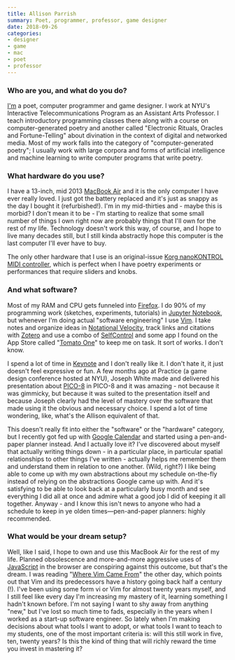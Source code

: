 ```yaml
---
title: Allison Parrish
summary: Poet, programmer, professor, game designer
date: 2018-09-26
categories:
- designer
- game
- mac
- poet
- professor
---
```


### Who are you, and what do you do?

[I'm](https://www.decontextualize.com/ "Allison's website.") a poet, computer programmer and game designer. I work at NYU's Interactive Telecommunications Program as an Assistant Arts Professor. I teach introductory programming classes there along with a course on computer-generated poetry and another called "Electronic Rituals, Oracles and Fortune-Telling" about divination in the context of digital and networked media. Most of my work falls into the category of "computer-generated poetry"; I usually work with large corpora and forms of artificial intelligence and machine learning to write computer programs that write poetry.

### What hardware do you use?

I have a 13-inch, mid 2013 [MacBook Air][macbook-air] and it is the only computer I have ever really loved. I just got the battery replaced and it's just as snappy as the day I bought it (refurbished!). I'm in my mid-thirties and - maybe this is morbid? I don't mean it to be - I'm starting to realize that some small number of things I own right now are probably things that I'll own for the rest of my life. Technology doesn't work this way, of course, and I hope to live many decades still, but I still kinda abstractly hope this computer is the last computer I'll ever have to buy.

The only other hardware that I use is an original-issue [Korg nanoKONTROL MIDI controller][nanokontrol], which is perfect when I have poetry experiments or performances that require sliders and knobs.

### And what software?

Most of my RAM and CPU gets funneled into [Firefox][]. I do 90% of my programming work (sketches, experiments, tutorials) in [Jupyter Notebook][jupyter], but whenever I'm doing actual "software engineering" I use [Vim][]. I take notes and organize ideas in [Notational Velocity][notational-velocity], track links and citations with [Zotero][] and use a combo of [SelfControl][] and some app I found on the App Store called "[Tomato One][tomato-one]" to keep me on task. It sort of works. I don't know.

I spend a lot of time in [Keynote][] and I don't really like it. I don't hate it, it just doesn't feel expressive or fun. A few months ago at Practice (a game design conference hosted at NYU), Joseph White made and delivered his presentation about [PICO-8][] in PICO-8 and it was amazing - not because it was gimmicky, but because it was suited to the presentation itself and because Joseph clearly had the level of mastery over the software that made using it the obvious and necessary choice. I spend a lot of time wondering, like, what's the Allison equivalent of that.

This doesn't really fit into either the "software" or the "hardware" category, but I recently got fed up with [Google Calendar][google-calendar] and started using a pen-and-paper planner instead. And I actually love it? I've discovered about myself that actually writing things down - in a particular place, in particular spatial relationships to other things I've written - actually helps me remember them and understand them in relation to one another. (Wild, right?) I like being able to come up with my own abstractions about my schedule on-the-fly instead of relying on the abstractions Google came up with. And it's satisfying to be able to look back at a particularly busy month and see everything I did all at once and admire what a good job I did of keeping it all together. Anyway - and I know this isn't news to anyone who had a schedule to keep in ye olden times—pen-and-paper planners: highly recommended.

### What would be your dream setup?

Well, like I said, I hope to own and use this MacBook Air for the rest of my life. Planned obsolescence and more-and-more aggressive uses of [JavaScript][] in the browser are conspiring against this outcome, but that's the dream. I was reading "[Where Vim Came From](https://twobithistory.org/2018/08/05/where-vim-came-from.html "An article about the history of Vim.")" the other day, which points out that Vim and its predecessors have a history going back half a century (!). I've been using some form vi or Vim for almost twenty years myself, and I still feel like every day I'm increasing my mastery of it, learning something I hadn't known before. I'm not saying I want to shy away from anything "new," but I've lost so much time to fads, especially in the years when I worked as a start-up software engineer. So lately when I'm making decisions about what tools I want to adopt, or what tools I want to teach to my students, one of the most important criteria is: will this still work in five, ten, twenty years? Is this the kind of thing that will richly reward the time you invest in mastering it?

[firefox]: https://www.mozilla.org/en-US/firefox/new/ "A cross-platform open-source web browser."
[google-calendar]: https://en.wikipedia.org/wiki/Google_Calendar "A web-based calendar client."
[javascript]: https://en.wikipedia.org/wiki/JavaScript "An interpreted scripting language."
[jupyter]: https://jupyter.org/ "Web-based live document software."
[keynote]: https://www.apple.com/keynote/ "Presentation software for the Mac."
[macbook-air]: https://www.apple.com/macbook-air/ "A very thin laptop."
[nanokontrol]: http://web.archive.org/web/20190719121910/https://www.amazon.com/Korg-nanoKONTROL-USB-Controller-Black/dp/B001J8LJWK "A USB MIDI controller."
[notational-velocity]: https://notational.net/ "A clever note-taking app for the Mac."
[pico-8]: https://www.lexaloffle.com/pico-8.php "A software gaming console."
[selfcontrol]: https://selfcontrolapp.com/ "Mac software to keep you away from distracting websites."
[tomato-one]: https://apps.apple.com/us/app/tomato-one-free-focus-timer/id907364780 "A focus timer for macOS."
[vim]: https://www.vim.org/ "A command-line text editor."
[zotero]: https://www.zotero.org/ "A research tool."
